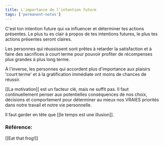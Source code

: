 ```yaml
---
title: L'importance de l'intention future
tags: ['permanent-notes']
---
```


C'est ton intention future qui va influencer et déterminer tes actions présentes. Le plus tu es clair à propos de tes intentions futures, le plus tes actions présentes seront claires.

Les personnes qui réussissent sont prêtes à retarder la satisfaction et à faire des sacrifices à court terme pour pouvoir profiter de récompenses plus grandes à plus long terme.

À l'inverse, les personnes qui accordent plus d'importance aux plaisirs 'court terme' et à la gratification immédiate ont moins de chances de réussir.

[[La motivation]] est un facteur clé, mais ne suffit pas. Il faut continuellement penser aux potentielles conséquences de nos choix, décisions et comportement pour déterminer au mieux nos VRAIES priorités dans notre travail et notre vie personnelle.

Il faut garder en tête que [[le temps est une illusion]].

### Référence:
[[Eat that frog!]]